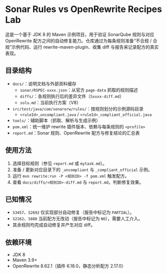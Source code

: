 ﻿# Sonar Rules vs OpenRewrite Recipes Lab

这是一个基于 JDK 8 的 Maven 示例项目，用于验证 SonarQube 规则与对应 OpenRewrite 配方之间的自动修复能力。仓库通过为每条规则准备“不合规 / 合规”示例代码、运行 rewrite-maven-plugin、收集 diff 与报告来记录配方的真实表现。

## 目录结构
- `docs/`：说明文档与外部资料缓存
  - `sonar/RSPEC-xxxx.json`：从官方 `page-data` 抓取的规则描述
  - `diffs/`：各规则执行后的差异文件（`Sxxxx-diff.md`）
  - `solu.md`：当前执行方案（V8）
- `src/test/java/com/sonarorw/rules/`：按规则划分的示例源码目录
  - `<ruleId>_uncompliant.java` / `<ruleId>_compliant_official.java`
- `tools/`：辅助脚本（抓取、解析与生成示例）
- `pom.xml`：统一维护 rewrite 插件版本、依赖与每条规则的 `<profile>`
- `report.md`：Sonar 规则、OpenRewrite 配方与修复结论的汇总表

## 使用方法
1. 选择目标规则（参见 `report.md` 或 `mytask.md`）。
2. 准备 / 更新对应目录下的 `_uncompliant` 与 `_compliant_official` 示例。
3. 运行 `mvn rewrite:run -P <规则ID> -f pom.xml` 触发配方。
4. 查看 `docs/diffs/<规则ID>-diff.md` 与 `report.md`，判断修复效果。

## 已知情况
- `S3457`、`S2692` 仅实现部分自动修复（报告中标记为 `PARTIAL`）。
- `S2162`、`S888` 当前配方无改动（报告中标记为 `NO`），需要人工介入。
- 其余规则均完成自动修复并产生对应 diff。

## 依赖环境
- JDK 8
- Maven 3.9+
- OpenRewrite 8.62.1（插件 6.18.0，静态分析配方 2.17.0）

